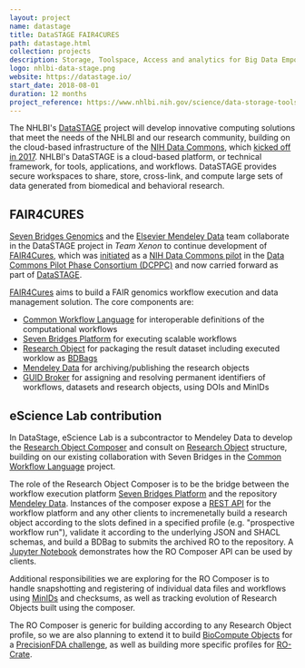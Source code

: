 ```yaml
---
layout: project
name: datastage
title: DataSTAGE FAIR4CURES
path: datastage.html
collection: projects
description: Storage, Toolspace, Access and analytics for Big Data Empowerment
logo: nhlbi-data-stage.png
website: https://datastage.io/
start_date: 2018-08-01
duration: 12 months
project_reference: https://www.nhlbi.nih.gov/science/data-storage-toolspace-access-and-analytics-big-data-empowerment-datastage
---
```


The NHLBI's [DataSTAGE](https://www.nhlbidatastage.org/) project will develop innovative computing solutions that meet the needs of the NHLBI and our research community, building on the cloud-based infrastructure of the [NIH Data Commons](https://commonfund.nih.gov/commons), which [kicked off in 2017](http://www.researchobject.org/2017-12-commonspilot/). NHLBI's DataSTAGE is a cloud-based platform, or technical framework, for tools, applications, and workflows. DataSTAGE provides secure workspaces to share, store, cross-link, and compute large sets of data generated from biomedical and behavioral research.

## FAIR4CURES

[Seven Bridges Genomics](https://www.sevenbridges.com/) and the [Elsevier Mendeley Data](https://www.elsevier.com/solutions/mendeley-data-platform) team collaborate in the DataSTAGE project in _Team Xenon_ to continue development of [FAIR4Cures](https://www.slideshare.net/mobile/anitawaard/cni-2018-a-research-object-authoring-tool-for-the-data-commons), which was [initiated](https://www.elsevier.com/about/press-releases/science-and-technology/elsevier-and-seven-bridges-receive-nih-data-commons-grant-for-biomedical-data-analysis) as a [NIH Data Commons pilot](https://commonfund.nih.gov/commons) in the [Data Commons Pilot Phase Consortium (DCPPC)](https://public.nihdatacommons.us/) and now carried forward as part of [DataSTAGE](https://datastage.io/).

[FAIR4Cures](https://f4c.readme.io/) aims to build a FAIR genomics workflow execution and data management solution. The core components are:

* [Common Workflow Language](/activities/cwl/) for interoperable definitions of the computational workflows
* [Seven Bridges Platform](https://www.sevenbridges.com/platform/) for executing scalable workflows
* [Research Object](/products/researchobject/) for packaging the result dataset including executed worklow as [BDBags](http://bd2k.ini.usc.edu/tools/bdbag/)
* [Mendeley Data](https://data.mendeley.com/) for archiving/publishing the research objects
* [GUID Broker](https://public.nihdatacommons.us/DCPPC-DRAFT-8_KC2/) for assigning and resolving permanent identifiers of workflows, datasets and research objects, using DOIs and MinIDs

## eScience Lab contribution

In DataStage, eScience Lab is a subcontractor to Mendeley Data to develop the [Research Object Composer](https://github.com/ResearchObject/research-object-composer) and consult on [Research Object](/products/researchobject/) structure, building on our existing collaboration with Seven Bridges in the [Common Workflow Language](/activities/cwl/) project.

The role of the Research Object Composer is to be the bridge between the workflow execution platform [Seven Bridges Platform](https://www.sevenbridges.com/platform/) and the repository [Mendeley Data](https://data.mendeley.com/). Instances of the composer expose a [REST API](https://researchobject.github.io/research-object-composer/api/) for the workflow platform and any other clients to incremenetally build a research object according to the slots defined in a specified profile (e.g. "prospective workflow run"), validate it according to the underlying JSON and SHACL schemas, and build a BDBag to submits the archived RO to the repository. A [Jupyter Notebook](https://github.com/ResearchObject/research-object-composer/blob/master/introduction.ipynb) demonstrates how the RO Composer API can be used by clients.

Additional responsibilities we are exploring for the RO Composer is to handle snapshotting and registering of individual data files and workflows using [MinIDs](http://minid.bd2k.org/) and checksums, as well as tracking evolution of Research Objects built using the composer.

The RO Composer is generic for building according to any Research Object profile, so we are also planning to extend it to build [BioCompute Objects](https://esciencelab.org.uk/research_object/fda/collaborations/2017/11/09/biocompute-objects/) for a [PrecisionFDA challenge](https://precision.fda.gov/challenges), as well as building more specific profiles for [RO-Crate](https://researchobject.github.io/ro-lite/).
